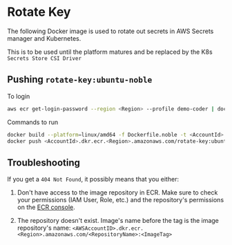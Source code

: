 # Rotate Key

The following Docker image is used to rotate out secrets in AWS Secrets manager and Kubernetes.

This is to be used until the platform matures and be replaced by the K8s `Secrets Store CSI Driver`

## Pushing `rotate-key:ubuntu-noble`

To login

```bash
aws ecr get-login-password --region <Region> --profile demo-coder | docker login --username AWS --password-stdin <AccountId>.dkr.ecr.<Region>.amazonaws.com
```

Commands to run

```bash
docker build --platform=linux/amd64 -f Dockerfile.noble -t <AccountId>.dkr.ecr.<Region>.amazonaws.com/rotate-key:ubuntu-noble --no-cache .
docker push <AccountId>.dkr.ecr.<Region>.amazonaws.com/rotate-key:ubuntu-noble
```

## Troubleshooting

If you get a `404 Not Found`, it possibly means that you either:

1. Don't have access to the image repository in ECR. Make sure to check your permissions (IAM User, Role, etc.) and the repository's permissions on the [ECR console](https://<Region>.console.aws.amazon.com/ecr/private-registry/repositories).

2. The repository doesn't exist. Image's name before the tag is the image repository's name: `<AWSAccountID>.dkr.ecr.<Region>.amazonaws.com/<RepositoryName>:<ImageTag>`
